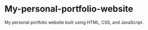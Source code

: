 # My-personal-portfolio-website
My personal portfolio website built using HTML, CSS, and JavaScript.
